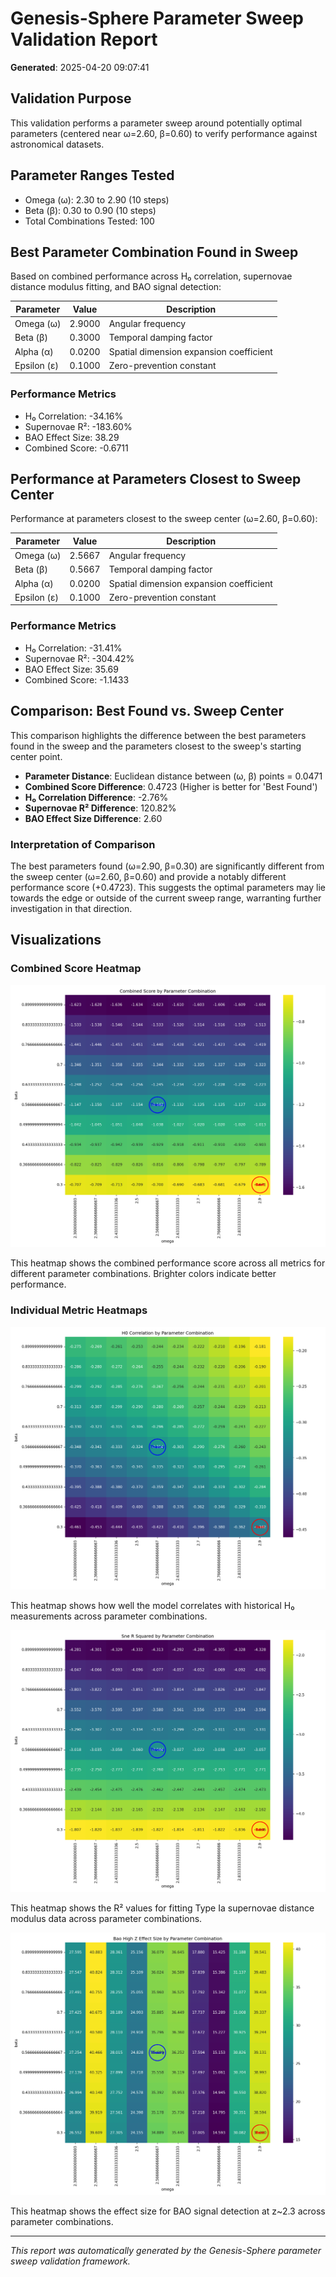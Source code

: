 # Genesis-Sphere Parameter Sweep Validation Report

**Generated**: 2025-04-20 09:07:41

## Validation Purpose

This validation performs a parameter sweep around potentially optimal parameters 
(centered near ω=2.60, β=0.60) to verify performance against astronomical datasets.

## Parameter Ranges Tested

- Omega (ω): 2.30 to 2.90 (10 steps)
- Beta (β): 0.30 to 0.90 (10 steps)
- Total Combinations Tested: 100

## Best Parameter Combination Found in Sweep

Based on combined performance across H₀ correlation, supernovae distance modulus fitting, and BAO signal detection:

| Parameter | Value | Description |
|-----------|-------|-------------|
| Omega (ω) | 2.9000 | Angular frequency |
| Beta (β) | 0.3000 | Temporal damping factor |
| Alpha (α) | 0.0200 | Spatial dimension expansion coefficient |
| Epsilon (ε) | 0.1000 | Zero-prevention constant |

### Performance Metrics

- H₀ Correlation: -34.16%
- Supernovae R²: -183.60%
- BAO Effect Size: 38.29
- Combined Score: -0.6711

## Performance at Parameters Closest to Sweep Center

Performance at parameters closest to the sweep center (ω=2.60, β=0.60):

| Parameter | Value | Description |
|-----------|-------|-------------|
| Omega (ω) | 2.5667 | Angular frequency |
| Beta (β) | 0.5667 | Temporal damping factor |
| Alpha (α) | 0.0200 | Spatial dimension expansion coefficient |
| Epsilon (ε) | 0.1000 | Zero-prevention constant |

### Performance Metrics

- H₀ Correlation: -31.41%
- Supernovae R²: -304.42%
- BAO Effect Size: 35.69
- Combined Score: -1.1433

## Comparison: Best Found vs. Sweep Center

This comparison highlights the difference between the best parameters found in the sweep and the parameters closest to the sweep's starting center point.

- **Parameter Distance**: Euclidean distance between (ω, β) points = 0.0471
- **Combined Score Difference**: 0.4723 (Higher is better for 'Best Found')
- **H₀ Correlation Difference**: -2.76%
- **Supernovae R² Difference**: 120.82%
- **BAO Effect Size Difference**: 2.60

### Interpretation of Comparison

The best parameters found (ω=2.90, β=0.30) are significantly different from the sweep center (ω=2.60, β=0.60) and provide a notably different performance score (+0.4723). This suggests the optimal parameters may lie towards the edge or outside of the current sweep range, warranting further investigation in that direction.

## Visualizations

### Combined Score Heatmap
![Combined Score Heatmap](combined_score_heatmap.png)

This heatmap shows the combined performance score across all metrics for different parameter combinations. Brighter colors indicate better performance.

### Individual Metric Heatmaps
![H₀ Correlation Heatmap](h0_correlation_heatmap.png)

This heatmap shows how well the model correlates with historical H₀ measurements across parameter combinations.

![Supernovae R² Heatmap](sne_r_squared_heatmap.png)

This heatmap shows the R² values for fitting Type Ia supernovae distance modulus data across parameter combinations.

![BAO Effect Size Heatmap](bao_high_z_effect_size_heatmap.png)

This heatmap shows the effect size for BAO signal detection at z~2.3 across parameter combinations.

---

*This report was automatically generated by the Genesis-Sphere parameter sweep validation framework.*